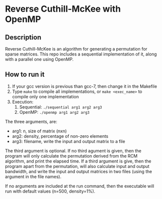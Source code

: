 # Reverse Cuthill-McKee with OpenMP

## Description
Reverse Cuthill-McKee is an algorithm for generating a permutation for sparse matrices. This repo includes a sequential implementation of it, along with a parallel one using OpenMP.

## How to run it

1. If your gcc version is previous than gcc-7, then change it in the Makefile
2. Type ``make`` to compile all implementations, or ``make <exec_name>`` to compile
only one implementation
3. Execution:
    1. Sequential: ``./sequential arg1 arg2 arg3``
    2. OpenMP: ``./openmp arg1 arg2 arg3``

The three arguments, are:
* arg1: n, size of matrix (nxn)
* arg2: density, percentage of non-zero elements
* arg3: filename, write the input and output matrix to a file

The third argument is optional. If no third agument is given, then the program will only calculate the permutation derived from the RCM algorithm, and print the elapsed time. If a third argument is give, then the program apart from the permutation, will also calculate input and output bandwidth, and write the input and output matrices in two files (using the argument in the file names).

If no arguments are included at the run command, then the executable will run with default values (n=500, density=1%). 

